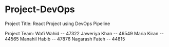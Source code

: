 # Project-DevOps


Project Title: React Project using DevOps Pipeline


Project Team:
Wafi Wahid  -- 47322
Jaweriya Khan -- 46549
Maria Kiran -- 44565
Manahil Habib --  47876
Nagarash Fateh -- 44815








